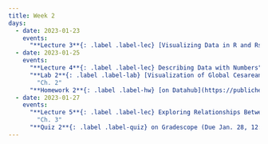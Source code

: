 ```yaml
---
title: Week 2
days:
  - date: 2023-01-23
    events:
      "**Lecture 3**{: .label .label-lec} [Visualizing Data in R and Rstudio (ggplot2)](https://ph142-ucb.github.io/sp23/src/l03-visualizing-data.pdf) ([Recording](https://youtu.be/oP79cQ80dNc))":
  - date: 2023-01-25
    events:
      "**Lecture 4**{: .label .label-lec} Describing Data with Numbers":
      "**Lab 2**{: .label .label-lab} [Visualization of Global Cesarean Delivery Rates](https://publichealth.datahub.berkeley.edu/hub/user-redirect/git-pull?repo=https%3A%2F%2Fgithub.com%2Fph142-ucb%2Fph142-sp23&urlpath=rstudio%2F&branch=main) (Due Jan. 31)":
        "Ch. 2"
      "**Homework 2**{: .label .label-hw} [on Datahub](https://publichealth.datahub.berkeley.edu/hub/user-redirect/git-pull?repo=https%3A%2F%2Fgithub.com%2Fph142-ucb%2Fph142-sp23&urlpath=rstudio%2F&branch=main)":
  - date: 2023-01-27
    events:
      "**Lecture 5**{: .label .label-lec} Exploring Relationships Between Two Variables": 
        "Ch. 3"
      "**Quiz 2**{: .label .label-quiz} on Gradescope (Due Jan. 28, 12:00 PM PST)":
---
```

